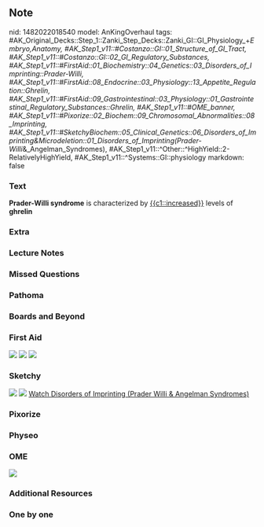## Note
nid: 1482022018540
model: AnKingOverhaul
tags: #AK_Original_Decks::Step_1::Zanki_Step_Decks::Zanki_GI::GI_Physiology_+_Embryo,_Anatomy, #AK_Step1_v11::#Costanzo::GI::01_Structure_of_GI_Tract, #AK_Step1_v11::#Costanzo::GI::02_GI_Regulatory_Substances, #AK_Step1_v11::#FirstAid::01_Biochemistry::04_Genetics::03_Disorders_of_Imprinting::Prader-Willi, #AK_Step1_v11::#FirstAid::08_Endocrine::03_Physiology::13_Appetite_Regulation::Ghrelin, #AK_Step1_v11::#FirstAid::09_Gastrointestinal::03_Physiology::01_Gastrointestinal_Regulatory_Substances::Ghrelin, #AK_Step1_v11::#OME_banner, #AK_Step1_v11::#Pixorize::02_Biochem::09_Chromosomal_Abnormalities::08_Imprinting, #AK_Step1_v11::#SketchyBiochem::05_Clinical_Genetics::06_Disorders_of_Imprinting_&_Microdeletion::01_Disorders_of_Imprinting_(Prader-Willi_&_Angelman_Syndromes), #AK_Step1_v11::^Other::^HighYield::2-RelativelyHighYield, #AK_Step1_v11::^Systems::GI::physiology
markdown: false

### Text
<div>
  <b>Prader-Willi syndrome</b> is characterized by
  <u>{{c1::increased}}</u> levels of <b>ghrelin</b>
</div>

### Extra


### Lecture Notes


### Missed Questions


### Pathoma


### Boards and Beyond


### First Aid
<img src="tmpFF5TLQ.png"> <img src="tmp_vhVs_.png"> <img src=
"tmpZgjCmr.png">

### Sketchy
<img src=
"Disorders%20of%20Imprinting%20(Prader-Willi%20&%20Angelman%20Syndromes).png">
<img src="Screen%20Shot%202022-01-30%20at%2010.08.55%20AM.png">
<a href=
"https://dashboard.sketchy.com/study/medical/courses/medical-biochemistry/units/medical-biochemistry-clinical-genetics/videos/medical-biochemistry-clinical-genetics-disorders-of-imprinting-and-microdeletion-disorders-of-imprinting-prader-willi-and-angelman-syndromes?utm_source=anki&utm_medium=partnership&utm_campaign=february_update&utm_content=medical">
Watch Disorders of Imprinting (Prader Willi & Angelman
Syndromes)</a>

### Pixorize


### Physeo


### OME
<div class="ome-widget">
  <a href="https://onlinemeded.org?ref=anki"><img src=
  "_OME_AnkiFlashcards_General_4.png"></a>
</div>

### Additional Resources


### One by one

